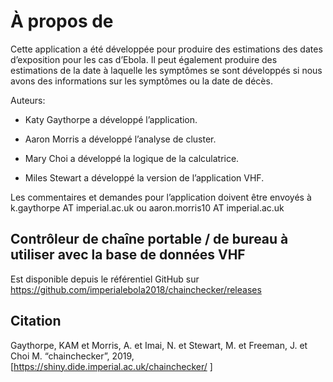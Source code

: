 À propos de
===========

Cette application a été développée pour produire des estimations des
dates d’exposition pour les cas d’Ebola. Il peut également produire des
estimations de la date à laquelle les symptômes se sont développés si
nous avons des informations sur les symptômes ou la date de décès.

Auteurs:

-   Katy Gaythorpe a développé l’application.

-   Aaron Morris a développé l’analyse de cluster.

-   Mary Choi a développé la logique de la calculatrice.

-   Miles Stewart a développé la version de l’application VHF.

Les commentaires et demandes pour l’application doivent être envoyés à
k.gaythorpe AT imperial.ac.uk ou aaron.morris10 AT imperial.ac.uk

Contrôleur de chaîne portable / de bureau à utiliser avec la base de données VHF
--------------------------------------------------------------------------------

Est disponible depuis le référentiel GitHub sur
<a href="https://github.com/imperialebola2018/chainchecker/releases" class="uri">https://github.com/imperialebola2018/chainchecker/releases</a>

Citation
--------

Gaythorpe, KAM et Morris, A. et Imai, N. et Stewart, M. et Freeman, J.
et Choi M. “chainchecker”, 2019,
\[<a href="https://shiny.dide.imperial.ac.uk/chainchecker/" class="uri">https://shiny.dide.imperial.ac.uk/chainchecker/</a>
\]
